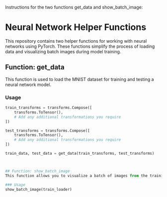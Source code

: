 Instructions for the two functions get_data and show_batch_image:

# Neural Network Helper Functions

This repository contains two helper functions for working with neural networks using PyTorch. These functions simplify the process of loading data and visualizing batch images during model training.

## Function: get_data

This function is used to load the MNIST dataset for training and testing a neural network model.

### Usage

```python
train_transforms = transforms.Compose([
    transforms.ToTensor(),
    # Add any additional transformations you require
])

test_transforms = transforms.Compose([
    transforms.ToTensor(),
    # Add any additional transformations you require
])

train_data, test_data = get_data(train_transforms, test_transforms)



## Function: show_batch_image
This function allows you to visualize a batch of images from the training dataset.

### Usage
show_batch_image(train_loader)
